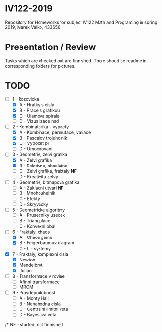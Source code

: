 # IV122-2019
Repository for Homeworks for subject IV122 Math and Programing in spring 2019, Marek Valko, 433656

# Presentation / Review

Tasks which are checked out are finnished. There shoud be readme in corresponding folders for pictures.

# TODO
- [ ] 1 - Rozcvicka
  - [X] A - Hratky s cisly
  - [X] B - Prace s grafikou
  - [X] C - Ulamova spirala
  - [ ] D - Vizualizace nsd
- [ ] 2 - Kombinatorika - vypocty
  - [X] A - Kombinace, permutace, variace
  - [X] B - Pascalov trojuholnik
  - [X] C - Vypocet pi
  - [ ] D - Umocnovani
- [ ] 3 - Geometrie, zelvi grafika
  - [X] A - Zelvi grafika
  - [X] B - Relativne, absolutne
  - [ ] C - Zelvi grafika, fraktaly **NF**
  - [ ] D - Kreativita zelvy
- [ ] 4 - Geometrie, bitmapova grafika
  - [ ] A - Zakladni utvari **NF**
  - [ ] B - Mnohouhelnik
  - [ ] C - Efekty
  - [ ] D - Skryvacky
- [ ] 5 - Geometricke algoritmy
  - [ ] A - Prusecniky usecek
  - [ ] B - Triangulace
  - [ ] C - Konvexni obal
- [ ] 6 - Fraktaly, chaos
  - [X] A - Chaos game
  - [X] B - Feigenbaumuv diagram
  - [ ] C - L - systemy
- [X] 7 - Fraktaly, komplexni cisla
  - [X] Newton
  - [X] Mandelbrot
  - [X] Julian
- [ ] 8 - Transformace v rovine
  - [ ] Afinni transformace
  - [ ] MRCM
- [ ] 9 - Pravdepodobnost
  - [ ] A - Monty Hall
  - [ ] B - Nenahodna cisla
  - [ ] C - Centralni limitni veta
  - [ ] D - Bayesova veta

/* NF - started, not finnished
